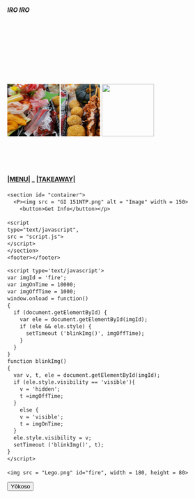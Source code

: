 <!DOCTYPE html>
<html>

<head>
	<meta charset="utf-8">
	<meta name="viewport" content="width=device-width, initial-scale=1" />
	<title>ABC JAPANESE RESTAURANT</title>
	<link href="style.css" rel="stylesheet" type="text/css" />
	<img src = "Lego.png" id="fire", width = 200>
    <h5>IRO IRO<br><br><br></h5>
    <br>
    <br>
    <br>
    <br>
    <br>
    <h4>
    <img src = "Omakase03.jpg" alt "03" width = 120, height = 120>  
    <img src = "Omakase04.jpg" alt "04" width = 90, height = 120> 
    <img src = "Omakase07.png" alt "07" width = 120, height = 120>
    <br>
    <br>
    <br>
    <br>
    <br>
    <p>
    <h4>
    <a href = "Menu.html" >|MENU|</a>
    <a> _ </a>
    <a href = "Take Away.html">|TAKEAWAY|</a>
     <a></a>
    </h4>
    </p>

    <section id= "container">
      <P><img src = "GI 151NTP.png" alt = "Image" width = 150>
        <button>Get Info</button></p>

    <script 
    type="text/javascript", 
    src = "script.js">
    </script>
    </section>
    <footer></footer>
  </body>

<!DOCTYPE html>

<style type='text/css'>
#fire {
  position:absolute;
  top:30px; center:100px;
  visibility:hidden;
  }
    </style>
    <script type='text/javascript'>
    var imgId = 'fire';
    var imgOnTime = 10000;
    var imgOffTime = 1000;
    window.onload = function()
    {
      if (document.getElementById) {
        var ele = document.getElementById(imgId);
        if (ele && ele.style) {
          setTimeout ('blinkImg()', imgOffTime);
        }
      }
    }
    function blinkImg()
    {
      var v, t, ele = document.getElementById(imgId);
      if (ele.style.visibility == 'visible'){
        v = 'hidden';
        t =imgOffTime;
      }
        else {
        v = 'visible';
        t = imgOnTime;
      }
      ele.style.visibility = v;
      setTimeout ('blinkImg()', t);
    }
    </script>
    
    <img src = "Lego.png" id="fire", width = 180, height = 80>


<div>
    <button class="btn">Yōkoso</button>
    <!--<button class="btn">open</button>-->
    <!--<button class="btn">we are closed today!</button>-->
        <div class="form-control">
    <p id="reco" class="blinking"></p>
    </div>

</html>

